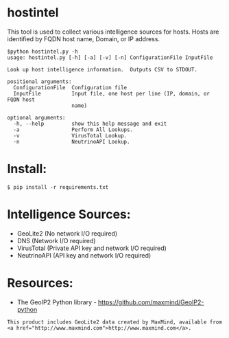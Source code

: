 # hostintel

This tool is used to collect various intelligence sources for hosts.
Hosts are identified by FQDN host name, Domain, or IP address.

```
$python hostintel.py -h
usage: hostintel.py [-h] [-a] [-v] [-n] ConfigurationFile InputFile

Look up host intelligence information.  Outputs CSV to STDOUT.

positional arguments:
  ConfigurationFile  Configuration file
  InputFile          Input file, one host per line (IP, domain, or FQDN host
                     name)

optional arguments:
  -h, --help         show this help message and exit
  -a                 Perform All Lookups.
  -v                 VirusTotal Lookup.
  -n                 NeutrinoAPI Lookup.
```

# Install:

```
$ pip install -r requirements.txt
```

# Intelligence Sources:

  - GeoLite2 (No network I/O required)
  - DNS (Network I/O required)
  - VirusTotal (Private API key and network I/O required)
  - NeutrinoAPI (API key and network I/O required)

# Resources:

   - The GeoIP2 Python library - https://github.com/maxmind/GeoIP2-python

```
This product includes GeoLite2 data created by MaxMind, available from
<a href="http://www.maxmind.com">http://www.maxmind.com</a>.
```
   




